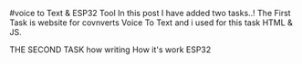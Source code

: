 
#voice to Text & ESP32 Tool
In this post I have added two tasks..! 
 The First Task is website for covnverts Voice To Text and i used for this task HTML & JS. 

THE SECOND TASK how  writing How it's work ESP32

